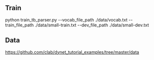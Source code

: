 ## Train
python train_tb_parser.py --vocab_file_path ./data/vocab.txt --train_file_path ./data/small-train.txt --dev_file_path ./data/small-dev.txt

## Data
https://github.com/clab/dynet_tutorial_examples/tree/master/data
